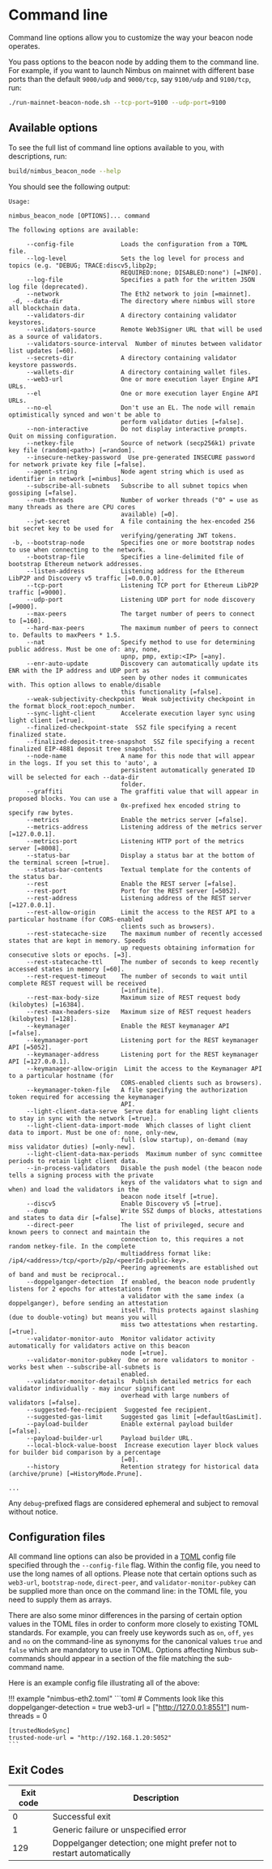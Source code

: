 # Command line

Command line options allow you to customize the way your beacon node operates.

You pass options to the beacon node by adding them to the command line.
For example, if you want to launch Nimbus on mainnet with different base ports than the default `9000/udp` and `9000/tcp`, say `9100/udp` and `9100/tcp`, run:

```sh
./run-mainnet-beacon-node.sh --tcp-port=9100 --udp-port=9100
```

## Available options

To see the full list of command line options available to you, with descriptions, run:

```sh
build/nimbus_beacon_node --help
```

You should see the following output:

```
Usage:

nimbus_beacon_node [OPTIONS]... command

The following options are available:

     --config-file             Loads the configuration from a TOML file.
     --log-level               Sets the log level for process and topics (e.g. "DEBUG; TRACE:discv5,libp2p;
                               REQUIRED:none; DISABLED:none") [=INFO].
     --log-file                Specifies a path for the written JSON log file (deprecated).
     --network                 The Eth2 network to join [=mainnet].
 -d, --data-dir                The directory where nimbus will store all blockchain data.
     --validators-dir          A directory containing validator keystores.
     --validators-source       Remote Web3Signer URL that will be used as a source of validators.
     --validators-source-interval  Number of minutes between validator list updates [=60].
     --secrets-dir             A directory containing validator keystore passwords.
     --wallets-dir             A directory containing wallet files.
     --web3-url                One or more execution layer Engine API URLs.
     --el                      One or more execution layer Engine API URLs.
     --no-el                   Don't use an EL. The node will remain optimistically synced and won't be able to
                               perform validator duties [=false].
     --non-interactive         Do not display interactive prompts. Quit on missing configuration.
     --netkey-file             Source of network (secp256k1) private key file (random|<path>) [=random].
     --insecure-netkey-password  Use pre-generated INSECURE password for network private key file [=false].
     --agent-string            Node agent string which is used as identifier in network [=nimbus].
     --subscribe-all-subnets   Subscribe to all subnet topics when gossiping [=false].
     --num-threads             Number of worker threads ("0" = use as many threads as there are CPU cores
                               available) [=0].
     --jwt-secret              A file containing the hex-encoded 256 bit secret key to be used for
                               verifying/generating JWT tokens.
 -b, --bootstrap-node          Specifies one or more bootstrap nodes to use when connecting to the network.
     --bootstrap-file          Specifies a line-delimited file of bootstrap Ethereum network addresses.
     --listen-address          Listening address for the Ethereum LibP2P and Discovery v5 traffic [=0.0.0.0].
     --tcp-port                Listening TCP port for Ethereum LibP2P traffic [=9000].
     --udp-port                Listening UDP port for node discovery [=9000].
     --max-peers               The target number of peers to connect to [=160].
     --hard-max-peers          The maximum number of peers to connect to. Defaults to maxPeers * 1.5.
     --nat                     Specify method to use for determining public address. Must be one of: any, none,
                               upnp, pmp, extip:<IP> [=any].
     --enr-auto-update         Discovery can automatically update its ENR with the IP address and UDP port as
                               seen by other nodes it communicates with. This option allows to enable/disable
                               this functionality [=false].
     --weak-subjectivity-checkpoint  Weak subjectivity checkpoint in the format block_root:epoch_number.
     --sync-light-client       Accelerate execution layer sync using light client [=true].
     --finalized-checkpoint-state  SSZ file specifying a recent finalized state.
     --finalized-deposit-tree-snapshot  SSZ file specifying a recent finalized EIP-4881 deposit tree snapshot.
     --node-name               A name for this node that will appear in the logs. If you set this to 'auto', a
                               persistent automatically generated ID will be selected for each --data-dir
                               folder.
     --graffiti                The graffiti value that will appear in proposed blocks. You can use a
                               0x-prefixed hex encoded string to specify raw bytes.
     --metrics                 Enable the metrics server [=false].
     --metrics-address         Listening address of the metrics server [=127.0.0.1].
     --metrics-port            Listening HTTP port of the metrics server [=8008].
     --status-bar              Display a status bar at the bottom of the terminal screen [=true].
     --status-bar-contents     Textual template for the contents of the status bar.
     --rest                    Enable the REST server [=false].
     --rest-port               Port for the REST server [=5052].
     --rest-address            Listening address of the REST server [=127.0.0.1].
     --rest-allow-origin       Limit the access to the REST API to a particular hostname (for CORS-enabled
                               clients such as browsers).
     --rest-statecache-size    The maximum number of recently accessed states that are kept in memory. Speeds
                               up requests obtaining information for consecutive slots or epochs. [=3].
     --rest-statecache-ttl     The number of seconds to keep recently accessed states in memory [=60].
     --rest-request-timeout    The number of seconds to wait until complete REST request will be received
                               [=infinite].
     --rest-max-body-size      Maximum size of REST request body (kilobytes) [=16384].
     --rest-max-headers-size   Maximum size of REST request headers (kilobytes) [=128].
     --keymanager              Enable the REST keymanager API [=false].
     --keymanager-port         Listening port for the REST keymanager API [=5052].
     --keymanager-address      Listening port for the REST keymanager API [=127.0.0.1].
     --keymanager-allow-origin  Limit the access to the Keymanager API to a particular hostname (for
                               CORS-enabled clients such as browsers).
     --keymanager-token-file   A file specifying the authorization token required for accessing the keymanager
                               API.
     --light-client-data-serve  Serve data for enabling light clients to stay in sync with the network [=true].
     --light-client-data-import-mode  Which classes of light client data to import. Must be one of: none, only-new,
                               full (slow startup), on-demand (may miss validator duties) [=only-new].
     --light-client-data-max-periods  Maximum number of sync committee periods to retain light client data.
     --in-process-validators   Disable the push model (the beacon node tells a signing process with the private
                               keys of the validators what to sign and when) and load the validators in the
                               beacon node itself [=true].
     --discv5                  Enable Discovery v5 [=true].
     --dump                    Write SSZ dumps of blocks, attestations and states to data dir [=false].
     --direct-peer             The list of privileged, secure and known peers to connect and maintain the
                               connection to, this requires a not random netkey-file. In the complete
                               multiaddress format like: /ip4/<address>/tcp/<port>/p2p/<peerId-public-key>.
                               Peering agreements are established out of band and must be reciprocal..
     --doppelganger-detection  If enabled, the beacon node prudently listens for 2 epochs for attestations from
                               a validator with the same index (a doppelganger), before sending an attestation
                               itself. This protects against slashing (due to double-voting) but means you will
                               miss two attestations when restarting. [=true].
     --validator-monitor-auto  Monitor validator activity automatically for validators active on this beacon
                               node [=true].
     --validator-monitor-pubkey  One or more validators to monitor - works best when --subscribe-all-subnets is
                               enabled.
     --validator-monitor-details  Publish detailed metrics for each validator individually - may incur significant
                               overhead with large numbers of validators [=false].
     --suggested-fee-recipient  Suggested fee recipient.
     --suggested-gas-limit     Suggested gas limit [=defaultGasLimit].
     --payload-builder         Enable external payload builder [=false].
     --payload-builder-url     Payload builder URL.
     --local-block-value-boost  Increase execution layer block values for builder bid comparison by a percentage
                               [=0].
     --history                 Retention strategy for historical data (archive/prune) [=HistoryMode.Prune].

...
```

Any `debug`-prefixed flags are considered ephemeral and subject to removal without notice.

## Configuration files

All command line options can also be provided in a [TOML](https://toml.io/en/)
config file specified through the `--config-file` flag.
Within the config file, you need to use the long names of all options.
Please note that certain options
such as `web3-url`, `bootstrap-node`, `direct-peer`, and `validator-monitor-pubkey`
can be supplied more than once on the command line: in the TOML file, you need
to supply them as arrays.

There are also some minor differences in the parsing
of certain option values in the TOML files in order to conform more closely to
existing TOML standards.
For example, you can freely use keywords such as `on`,
`off`, `yes` and `no` on the command-line as synonyms for the canonical values
`true` and `false` which are mandatory to use in TOML. Options affecting Nimbus
sub-commands should appear in a section of the file matching the sub-command name.

Here is an example config file illustrating all of the above:

!!! example "nimbus-eth2.toml"
    ```toml
    # Comments look like this
    doppelganger-detection = true
    web3-url = ["http://127.0.0.1:8551"]
    num-threads = 0

    [trustedNodeSync]
    trusted-node-url = "http://192.168.1.20:5052"
    ```

## Exit Codes

| Exit code | Description                                                           |
|-----------|-----------------------------------------------------------------------|
| 0         | Successful exit                                                       |
| 1         | Generic failure or unspecified error                                  |
| 129       | Doppelganger detection; one might prefer not to restart automatically |
